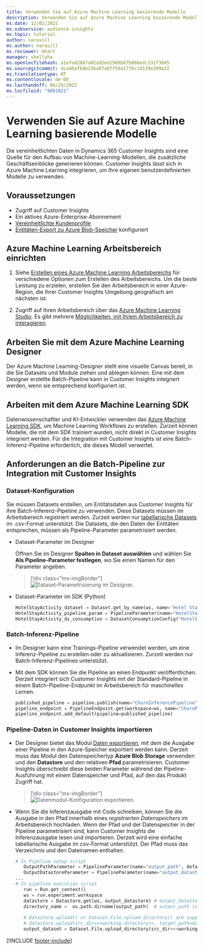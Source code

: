 ```yaml
---
title: Verwenden Sie auf Azure Machine Learning basierende Modelle
description: Verwenden Sie auf Azure Machine Learning basierende Modelle in Dynamics 365 Customer Insights.
ms.date: 12/02/2021
ms.subservice: audience-insights
ms.topic: tutorial
author: naravill
ms.author: naravill
ms.reviewer: mhart
manager: shellyha
ms.openlocfilehash: a1efad2887a02a92ee2960b07b066edc331f3665
ms.sourcegitcommit: dca46afb9e23ba87a0ff59a1776c1d139e209a32
ms.translationtype: HT
ms.contentlocale: de-DE
ms.lasthandoff: 06/29/2022
ms.locfileid: "9081021"
---
```

# <a name="use-azure-machine-learning-based-models"></a>Verwenden Sie auf Azure Machine Learning basierende Modelle

Die vereinheitlichten Daten in Dynamics 365 Customer Insights sind eine Quelle für den Aufbau von Machine-Learning-Modellen, die zusätzliche Geschäftseinblicke generieren können. Customer Insights lässt sich in Azure Machine Learning integrieren, um Ihre eigenen benutzerdefinierten Modelle zu verwenden.

## <a name="prerequisites"></a>Voraussetzungen

- Zugriff auf Customer Insights
- Ein aktives Azure-Enterprise-Abonnement
- [Vereinheitlichte Kundenprofile](data-unification.md)
- [Entitäten-Export zu Azure Blob-Speicher](export-azure-blob-storage.md) konfiguriert

## <a name="set-up-azure-machine-learning-workspace"></a>Azure Machine Learning Arbeitsbereich einrichten

1. Siehe [Erstellen eines Azure Machine Learning Arbeitsbereichs](/azure/machine-learning/concept-workspace#-create-a-workspace) für verschiedene Optionen zum Erstellen des Arbeitsbereichs. Um die beste Leistung zu erzielen, erstellen Sie den Arbeitsbereich in einer Azure-Region, die Ihrer Customer Insights Umgebung geografisch am nächsten ist.

1. Zugriff auf Ihren Arbeitsbereich über das [Azure Machine Learning Studio](https://ml.azure.com/). Es gibt mehrere [Möglichkeiten, mit Ihrem Arbeitsbereich zu interagieren](/azure/machine-learning/concept-workspace#tools-for-workspace-interaction).

## <a name="work-with-azure-machine-learning-designer"></a>Arbeiten Sie mit dem Azure Machine Learning Designer

Der Azure Machine Learning-Designer stellt eine visuelle Canvas bereit, in die Sie Datasets und Module ziehen und ablegen können. Eine mit dem Designer erstellte Batch-Pipeline kann in Customer Insights integriert werden, wenn sie entsprechend konfiguriert ist. 
   
## <a name="working-with-azure-machine-learning-sdk"></a>Arbeiten mit dem Azure Machine Learning SDK

Datenwissenschaftler und KI-Entwickler verwenden das [Azure Machine Learning SDK](/python/api/overview/azure/ml/?preserve-view=true&view=azure-ml-py), um Machine Learning Workflows zu erstellen. Zurzeit können Modelle, die mit dem SDK trainiert wurden, nicht direkt in Customer Insights integriert werden. Für die Integration mit Customer Insights ist eine Batch-Inferenz-Pipeline erforderlich, die dieses Modell verwertet.

## <a name="batch-pipeline-requirements-to-integrate-with-customer-insights"></a>Anforderungen an die Batch-Pipeline zur Integration mit Customer Insights

### <a name="dataset-configuration"></a>Dataset-Konfiguration

Sie müssen Datasets erstellen, um Entitätsdaten aus Customer Insights für Ihre Batch-Inferenz-Pipeline zu verwenden. Diese Datasets müssen im Arbeitsbereich registriert werden. Zurzeit werden nur [tabellarische Datasets](/azure/machine-learning/how-to-create-register-datasets#tabulardataset) im .csv-Format unterstützt. Die Datasets, die den Daten der Entitäten entsprechen, müssen als Pipeline-Parameter parametrisiert werden.
   
* Dataset-Parameter im Designer
   
     Öffnen Sie im Designer **Spalten in Dataset auswählen** und wählen Sie **Als Pipeline-Parameter festlegen**, wo Sie einen Namen für den Parameter angeben.

     > [!div class="mx-imgBorder"]
     > ![Dataset-Parametrisierung im Designer.](media/intelligence-designer-dataset-parameters.png "Dataset-Parametrisierung im Designer")
   
* Dataset-Parameter im SDK (Python)
   
   ```python
   HotelStayActivity_dataset = Dataset.get_by_name(ws, name='Hotel Stay Activity Data')
   HotelStayActivity_pipeline_param = PipelineParameter(name="HotelStayActivity_pipeline_param", default_value=HotelStayActivity_dataset)
   HotelStayActivity_ds_consumption = DatasetConsumptionConfig("HotelStayActivity_dataset", HotelStayActivity_pipeline_param)
   ```

### <a name="batch-inference-pipeline"></a>Batch-Inferenz-Pipeline
  
* Im Designer kann eine Trainings-Pipeline verwendet werden, um eine Inferenz-Pipeline zu erstellen oder zu aktualisieren. Zurzeit werden nur Batch-Inferenz-Pipelines unterstützt.

* Mit dem SDK können Sie die Pipeline an einen Endpunkt veröffentlichen. Derzeit integriert sich Customer Insights mit der Standard-Pipeline in einem Batch-Pipeline-Endpunkt im Arbeitsbereich für maschinelles Lernen.
   
   ```python
   published_pipeline = pipeline.publish(name="ChurnInferencePipeline", description="Published Churn Inference pipeline")
   pipeline_endpoint = PipelineEndpoint.get(workspace=ws, name="ChurnPipelineEndpoint") 
   pipeline_endpoint.add_default(pipeline=published_pipeline)
   ```

### <a name="import-pipeline-data-into-customer-insights"></a>Pipeline-Daten in Customer Insights importieren

* Der Designer bietet das Modul [Daten exportieren](/azure/machine-learning/algorithm-module-reference/export-data), mit dem die Ausgabe einer Pipeline in den Azure-Speicher exportiert werden kann. Derzeit muss das Modul den Datenspeichertyp **Azure Blob Storage** verwenden und den **Datastore** und den relativen **Pfad** parametrisieren. Customer Insights überschreibt diese beiden Parameter während der Pipeline-Ausführung mit einem Datenspeicher und Pfad, auf den das Produkt Zugriff hat.
   > [!div class="mx-imgBorder"]
   > ![Datenmodul-Konfiguration exportieren.](media/intelligence-designer-importdata.png "Daten exportieren Modul-Konfiguration")
   
* Wenn Sie die Inferenzausgabe mit Code schreiben, können Sie die Ausgabe in den Pfad innerhalb eines *registrierten Datenspeichers* im Arbeitsbereich hochladen. Wenn der Pfad und der Datenspeicher in der Pipeline parametrisiert sind, kann Customer Insights die Inferenzausgabe lesen und importieren. Derzeit wird eine einfache tabellarische Ausgabe im csv-Format unterstützt. Der Pfad muss das Verzeichnis und den Dateinamen enthalten.

   ```python
   # In Pipeline setup script
      OutputPathParameter = PipelineParameter(name="output_path", default_value="HotelChurnOutput/HotelChurnOutput.csv")
      OutputDatastoreParameter = PipelineParameter(name="output_datastore", default_value="workspaceblobstore")
   ...
   # In pipeline execution script
      run = Run.get_context()
      ws = run.experiment.workspace
      datastore = Datastore.get(ws, output_datastore) # output_datastore is parameterized
      directory_name =  os.path.dirname(output_path)  # output_path is parameterized.
      
      # Datastore.upload() or Dataset.File.upload_directory() are supported methods to uplaod the data
      # datastore.upload(src_dir=<<working directory>>, target_path=directory_name, overwrite=False, show_progress=True)
      output_dataset = Dataset.File.upload_directory(src_dir=<<working directory>>, target = (datastore, directory_name)) # Remove trailing "/" from directory_name
   ```


[!INCLUDE [footer-include](includes/footer-banner.md)]